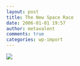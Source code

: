 ```yaml
---
layout: post
title: The New Space Race
date: 2006-01-01 19:57
author: metavalent
comments: true
categories: wp-import
---
```

<!--Lead Photo --><a href="https://www.cbsnews.com/stories/2005/12/28/60minutes/main1167418.shtml"><img src="https://web.archive.org/web/*/https://awebcamdarkly.com/"
